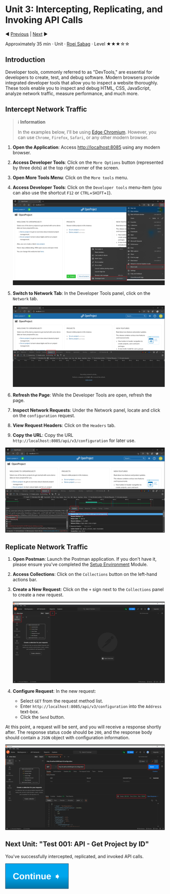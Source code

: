 ﻿# Unit 3: Intercepting, Replicating, and Invoking API Calls

:arrow_backward: [Previous](./02.CreateRhinoProject.md) | [Next](./04.Test001GetProjectById.md) :arrow_forward:  

Approximately 35 min · Unit · [Roei Sabag](https://www.linkedin.com/in/roei-sabag-247aa18/) · Level ★★★☆☆

## Introduction

Developer tools, commonly referred to as "DevTools," are essential for developers to create, test, and debug software. Modern browsers provide integrated developer tools that allow you to inspect a website thoroughly. These tools enable you to inspect and debug HTML, CSS, JavaScript, analyze network traffic, measure performance, and much more.

## Intercept Network Traffic

> :information_source: **Information**
>  
> In the examples below, I'll be using [Edge Chromium](https://www.microsoft.com/en-us/edge?r=1). However, you can use `Chrome`, `Firefox`, `Safari`, or any other modern browser.

1. **Open the Application**: Access [http://localhost:8085](http://localhost:8085) using any modern browser.

2. **Access Developer Tools**: Click on the `More Options` button (represented by three dots) at the top right corner of the screen.

3. **Open More Tools Menu**: Click on the `More tools` menu.

4. **Access Developer Tools**: Click on the `Developer tools` menu-item (you can also use the shortcut `F12` or `CTRL`+`SHIFT`+`I`).

    ![Developer Tools](./Images/m01u03_1.png)  

5. **Switch to Network Tab**: In the Developer Tools panel, click on the `Network` tab.

    ![Network Panel](./Images/m01u03_2.png)  

6. **Refresh the Page**: While the Developer Tools are open, refresh the page.

7. **Inspect Network Requests**: Under the Network panel, locate and click on the `configuration` request.

8. **View Request Headers**: Click on the `Headers` tab.

9. **Copy the URL**: Copy the URL `http://localhost:8085/api/v3/configuration` for later use.

![Network Panel](./Images/m01u03_3.png)  

## Replicate Network Traffic

1. **Open Postman**: Launch the Postman application. If you don't have it, please ensure you've completed the [Setup Environment](../Tutorials.SetupEnvironment/00.Module.md) Module.

2. **Access Collections**: Click on the `Collections` button on the left-hand actions bar.

3. **Create a New Request**: Click on the `+` sign next to the `Collections` panel to create a new request.

    ![New Request](./Images/m01u03_4.png)  

4. **Configure Request**: In the new request:

   - Select `GET` from the request method list.
   - Enter `http://localhost:8085/api/v3/configuration` into the `Address` text-box.
   - Click the `Send` button.

At this point, a request will be sent, and you will receive a response shortly after. The response status code should be `200`, and the response body should contain a `JSON` object with configuration information.

![Postman Request/Response](./Images/m01u03_5.png)  

## Next Unit: "Test 001: API - Get Project by ID"

You've successfully intercepted, replicated, and invoked API calls.  

[![Continue Button]](./04.Test001GetProjectById.md)

[Continue Button]: ../../Images/ContinueButton.svg

